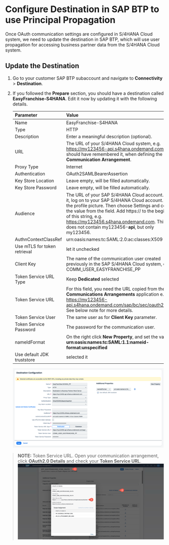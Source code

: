 # Configure Destination in SAP BTP to use Principal Propagation

Once OAuth communication settings are configured in S/4HANA Cloud system, we need to update the destination in SAP BTP, which will use user propagation for accessing business partner data from the S/4HANA Cloud system. 

## Update the Destination

1. Go to your customer SAP BTP subaccount and navigate to **Connectivity** > **Destination**. 
1. If you followed the **Prepare** section, you should have a destination called **EasyFranchise-S4HANA**. Edit it now by updating it with the following details.

    | Parameter | Value |
    | --- | --- |
    | Name | EasyFranchise-S4HANA |
    | Type | HTTP |
    |Description | Enter a meaningful description (optional). |
    | URL  | The URL of your S/4HANA Cloud system, e.g. https://my123456-api.s4hana.ondemand.com/. You should have remembered it, when defining the **Communication Arrangement**. 
    | Proxy Type | Internet |
    | Authentication | OAuth2SAMLBearerAssertion |
    | Key Store Location | Leave empty, will be filled automatically. |
    | Key Store Password | Leave empty, will be filled automatically. |
    | Audience | The URL of your SAP S/4HANA Cloud account. To get it, log on to your SAP S/4HANA Cloud account. Select the profile picture. Then choose Settings and copy the value from the <Server> field. Add https:// to the beginning of this string, e.g. https://my123456.s4hana.ondemand.com. This URL does not contain my123456-**api**, but only my123456.|
    | AuthnContextClassRef | urn:oasis:names:tc:SAML:2.0:ac:classes:X509 |
    | Use mTLS for token retrieval | let it unchecked|
    | Client Key | The name of the communication user created previously in the SAP S/4HANA Cloud system, e.g COMM_USER_EASYFRANCHISE_PP |
    | Token Service URL Type | Keep **Dedicated** selected |
    | Token Service URL | For this field, you need the URL copied from the **Communications Arrangements** application e.g. https://my123456-api.s4hana.ondemand.com/sap/bc/sec/oauth2/token. See below note for more details.|
    | Token Service User | The same user as for **Client Key** parameter. |
    | Token Service Password | The password for the communication user. | 
    | nameIdFormat | On the right click **New Property**, and set the value to **urn:oasis:names:tc:SAML:1.1:nameid-format:unspecified**|
    | Use default JDK truststore | selected it|

    ![](images/2023-destination-settings.png)

> **NOTE:**  Token Service URL. Open your communication arrangement, click **OAuth2.0 Details** and check your **Token Service URL**.
![](images/get-token-service-url.jpg)
